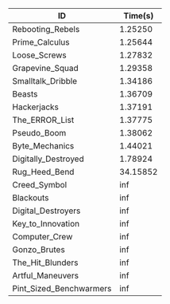 |ID|Time(s)|
|-|-|
|Rebooting_Rebels|1.25250|
|Prime_Calculus|1.25644|
|Loose_Screws|1.27832|
|Grapevine_Squad|1.29358|
|Smalltalk_Dribble|1.34186|
|Beasts|1.36709|
|Hackerjacks|1.37191|
|The_ERROR_List|1.37775|
|Pseudo_Boom|1.38062|
|Byte_Mechanics|1.44021|
|Digitally_Destroyed|1.78924|
|Rug_Heed_Bend|34.15852|
|Creed_Symbol|inf|
|Blackouts|inf|
|Digital_Destroyers|inf|
|Key_to_Innovation|inf|
|Computer_Crew|inf|
|Gonzo_Brutes|inf|
|The_Hit_Blunders|inf|
|Artful_Maneuvers|inf|
|Pint_Sized_Benchwarmers|inf|
